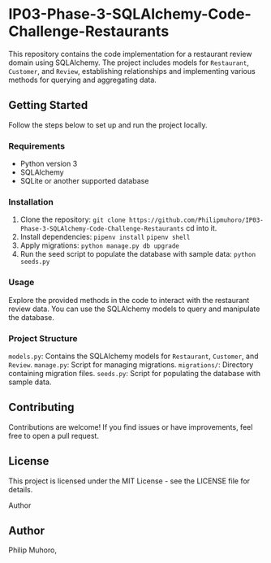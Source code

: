 # IP03-Phase-3-SQLAlchemy-Code-Challenge-Restaurants
This repository contains the code implementation for a restaurant review domain using SQLAlchemy. The project includes models for `Restaurant`, `Customer`, and `Review`, establishing relationships and implementing various methods for querying and aggregating data.
## Getting Started
Follow the steps below to set up and run the project locally.
### Requirements
- Python version 3
- SQLAlchemy
- SQLite or another supported database
### Installation
1. Clone the repository:
 `git clone https://github.com/Philipmuhoro/IP03-Phase-3-SQLAlchemy-Code-Challenge-Restaurants`
cd into it.
2. Install dependencies:
`pipenv install` 
`pipenv shell`
3. Apply migrations:
`python manage.py db upgrade`
4. Run the seed script to populate the database with sample data:
`python seeds.py`
### Usage
Explore the provided methods in the code to interact with the restaurant review data. You can use the SQLAlchemy models to query and manipulate the database.
### Project Structure
`models.py`: Contains the SQLAlchemy models for `Restaurant`, `Customer`, and `Review`.
`manage.py`: Script for managing migrations.
`migrations/`: Directory containing migration files.
`seeds.py`: Script for populating the database with sample data.
## Contributing
Contributions are welcome! If you find issues or have improvements, feel free to open a pull request.
## License
This project is licensed under the MIT License - see the LICENSE file for details.

Author 
## Author 
Philip Muhoro,
